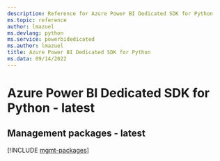```yaml
---
description: Reference for Azure Power BI Dedicated SDK for Python
ms.topic: reference
author: lmazuel
ms.devlang: python
ms.service: powerbidedicated
ms.author: lmazuel
title: Azure Power BI Dedicated SDK for Python
ms.data: 09/14/2022
---
```

# Azure Power BI Dedicated SDK for Python - latest

## Management packages - latest
[!INCLUDE [mgmt-packages](power-bi-dedicated-mgmt-index.md)]